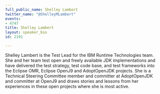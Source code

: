```yaml
---
full_public_name: Shelley Lambert
twitter_name: "@ShelleyMLambert"
events:
- 4747
title: Shelley Lambert
layout: speaker_bio
id: 2191

---
```

Shelley Lambert is the Test Lead for the IBM Runtime Technologies team. She and her team test open and freely available JDK implementations and have delivered the test strategy, test code base, and test frameworks into the Eclipse OMR, Eclipse OpenJ9 and AdoptOpenJDK projects. She is a Technical Steering Committee member and committer at AdoptOpenJDK and committer at OpenJ9 and draws stories and lessons from her experiences in these open projects where she is most active.